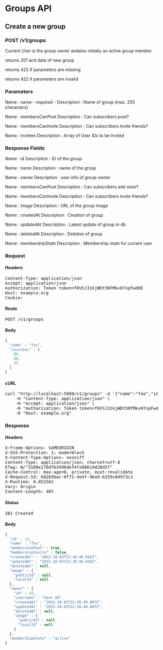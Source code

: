 # Groups API

## Create a new group

### POST /v1/groups

Current User is the group owner andalso initially an active group member.

returns 201 and data of new group

returns 422 if parameters are missing

returns 422 if parameters are invalid

### Parameters

Name : name *- required -*
Description : Name of group (max. 255 characters)

Name : membersCanPost
Description : Can subscribers post?

Name : membersCanInvite
Description : Can subscribers invite friends?

Name : invitees
Description : Array of User IDs to be invited


### Response Fields

Name : id
Description : ID of the group

Name : name
Description : name of the group

Name : owner
Description : user info of group owner

Name : membersCanPost
Description : Can subscribers add slots?

Name : membersCanInvite
Description : Can subscribers invite friends?

Name : image
Description : URL of the group image

Name : createdAt
Description : Creation of group

Name : updatedAt
Description : Latest update of group in db

Name : deletedAt
Description : Deletion of group

Name : membershipState
Description : Membership state for current user

### Request

#### Headers

<pre>Content-Type: application/json
Accept: application/json
Authorization: Token token=f0VSJ31kjWDt5NTMkv07npFwd8E
Host: example.org
Cookie: </pre>

#### Route

<pre>POST /v1/groups</pre>

#### Body
```javascript
{
  "name" : "foo",
  "invitees" : [
    89,
    90,
    91
  ]
}
```


#### cURL

<pre class="request">curl &quot;http://localhost:5000/v1/groups&quot; -d &#39;{&quot;name&quot;:&quot;foo&quot;,&quot;invitees&quot;:[89,90,91]}&#39; -X POST \
	-H &quot;Content-Type: application/json&quot; \
	-H &quot;Accept: application/json&quot; \
	-H &quot;Authorization: Token token=f0VSJ31kjWDt5NTMkv07npFwd8E&quot; \
	-H &quot;Host: example.org&quot;</pre>

### Response

#### Headers

<pre>X-Frame-Options: SAMEORIGIN
X-XSS-Protection: 1; mode=block
X-Content-Type-Options: nosniff
Content-Type: application/json; charset=utf-8
ETag: W/&quot;3100e178dfb3496def4fa98614d28d5f&quot;
Cache-Control: max-age=0, private, must-revalidate
X-Request-Id: 68265bac-0f72-4e4f-96a9-b359c849f3c3
X-Runtime: 0.052562
Vary: Origin
Content-Length: 407</pre>

#### Status

<pre>201 Created</pre>

#### Body

```javascript
{
  "id" : 13,
  "name" : "foo",
  "membersCanPost" : true,
  "membersCanInvite" : false,
  "createdAt" : "2015-10-03T22:30:40.016Z",
  "updatedAt" : "2015-10-03T22:30:40.016Z",
  "deletedAt" : null,
  "image" : {
    "publicId" : null,
    "localId" : null
  },
  "owner" : {
    "id" : 92,
    "username" : "User 68",
    "createdAt" : "2015-10-03T22:30:40.007Z",
    "updatedAt" : "2015-10-03T22:30:40.007Z",
    "deletedAt" : null,
    "image" : {
      "publicId" : null,
      "localId" : null
    }
  },
  "membershipState" : "active"
}
```
